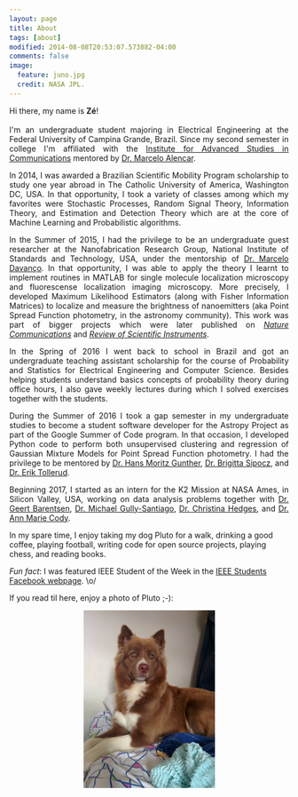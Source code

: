 ```yaml
---
layout: page
title: About
tags: [about]
modified: 2014-08-08T20:53:07.573882-04:00
comments: false
image:
  feature: juno.jpg
  credit: NASA JPL.
---
```

<p style='text-align: justify;'>
Hi there, my name is <b>Zé</b>!
<br><br>
I'm an undergraduate student majoring in Electrical Engineering at the Federal University of
Campina Grande, Brazil. Since my second semester in college I'm affiliated with the
<a href="https://www.iecom.org.br">Institute for Advanced Studies in Communications</a> mentored by
<a href="https://scholar.google.com.br/citations?user=NBSmPdAAAAAJ&hl=en">Dr. Marcelo Alencar</a>.
</p>

<p style='text-align: justify;'>
In 2014, I was awarded a Brazilian Scientific Mobility Program scholarship to study one year abroad
in The Catholic University of America, Washington DC, USA. In that opportunity, I took a variety
of classes among which my favorites were Stochastic Processes, Random Signal Theory, Information
Theory, and Estimation and Detection Theory which are at the core of Machine Learning and
Probabilistic algorithms.
</p>

<p style='text-align: justify;'>
In the Summer of 2015, I had the privilege to be an undergraduate guest researcher at the
Nanofabrication Research Group, National Institute of Standards and Technology, USA, under
the mentorship of
<a href="https://www.nist.gov/people/marcelo-davanco">Dr. Marcelo Davanço</a>.
In that opportunity, I was able to apply the theory
I learnt to implement routines in MATLAB for single molecule localization microscopy and
fluorescense localization imaging microscopy.
More precisely, I developed Maximum Likelihood Estimators (along with Fisher Information Matrices)
to localize and measure the brightness of nanoemitters (aka Point Spread Function photometry, in the
astronomy community). This work was part of bigger projects which were later published
on <a href="https://www.nature.com/articles/s41467-017-00987-6.pdf"><i>Nature Communications</i></a>
and <a href="http://aip.scitation.org/doi/full/10.1063/1.4976578"><i>Review of Scientific Instruments</i></a>.
</p>

<p style='text-align: justify;'>
In the Spring of 2016 I went back to school in Brazil and got an undergraduate teaching assistant
scholarship for the course of Probability and Statistics for Electrical Engineering and
Computer Science. Besides helping students understand basics concepts of probability theory
during office hours, I also gave weekly lectures during which I solved exercises together with
the students.
</p>

<p style='text-align: justify;'>
During the Summer of 2016 I took a gap semester in my undergraduate studies to become a student
software developer for the Astropy Project as part of the Google Summer of Code program.
In that occasion, I developed Python code to perform both unsupervised clustering and regression
of Gaussian Mixture Models for Point Spread Function photometry. I had the privilege to be
mentored by
<a href="http://space.mit.edu/~guenther/">Dr. Hans Moritz Gunther</a>,
<a href="https://github.com/bsipocz">Dr. Brigitta Sipocz</a>, and
<a href="http://www.stsci.edu/~etollerud/">Dr. Erik Tollerud</a>.
</p>

<p style='text-align: justify;'>
Beginning 2017, I started as an intern for the K2 Mission at NASA Ames,
in Silicon Valley, USA, working on data analysis problems together with
<a href="http://geert.io">Dr. Geert Barentsen</a>,
<a href="http://gully.github.io">Dr. Michael Gully-Santiago</a>,
<a href="https://christinasupportsscience.blogspot.com">Dr. Christina Hedges</a>,
and
<a href="http://annmariecody.com">Dr. Ann Marie Cody</a>.
</p>

In my spare time, I enjoy taking my dog Pluto for a walk, drinking
a good coffee, playing football, writing code for open source projects,
playing chess, and reading books.

<i>Fun fact</i>: I was featured IEEE Student of the Week in the
<a href="https://www.facebook.com/IEEEStudents/photos/a.285696968155912.70076.236454509746825/769475893111348/?type=1&theater">IEEE Students Facebook webpage</a>. \o/

If you read til here, enjoy a photo of Pluto ;-):
<br>
<center><img src="../images/pluto/pluto.jpg" style="width:237px;height:320px;"></center>
